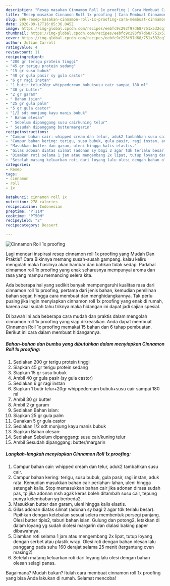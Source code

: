 ```yaml
---
description: "Resep masakan Cinnamon Roll 1x proofing | Cara Membuat Cinnamon Roll 1x proofing Yang Enak Dan Mudah"
title: "Resep masakan Cinnamon Roll 1x proofing | Cara Membuat Cinnamon Roll 1x proofing Yang Enak Dan Mudah"
slug: 896-resep-masakan-cinnamon-roll-1x-proofing-cara-membuat-cinnamon-roll-1x-proofing-yang-enak-dan-mudah
date: 2020-09-17T16:05:36.045Z
image: https://img-global.cpcdn.com/recipes/eebfc9c293f97d68/751x532cq70/cinnamon-roll-1x-proofing-foto-resep-utama.jpg
thumbnail: https://img-global.cpcdn.com/recipes/eebfc9c293f97d68/751x532cq70/cinnamon-roll-1x-proofing-foto-resep-utama.jpg
cover: https://img-global.cpcdn.com/recipes/eebfc9c293f97d68/751x532cq70/cinnamon-roll-1x-proofing-foto-resep-utama.jpg
author: Julian Carroll
ratingvalue: 4
reviewcount: 11
recipeingredient:
- "200 gr terigu protein tinggi"
- "45 gr terigu protein sedang"
- "15 gr susu bubuk"
- "40 gr gula pasir sy gula castor"
- "6 gr ragi instan"
- "1 butir telur20gr whippedcream bubuksusu cair sampai 180 ml"
- "30 gr butter"
- "2 gr garam"
- " Bahan isian"
- "25 gr gula palm"
- "5 gr gula castor"
- "1/2 sdt munjung kayu manis bubuk"
- " Bahan olesan"
- " Sebelum dipanggang susu cairkuning telur"
- " Sesudah dipanggang buttermargarin"
recipeinstructions:
- "Campur bahan cair: whipped cream dan telur, aduk2 tambahkan susu cair."
- "Campur bahan kering: terigu, susu bubuk, gula pasir, ragi instan, aduk rata. Kemudian masukkan bahan cair perlahan-lahan, uleni hingga setengah kalis. Stop memasukkan bahan cair jika adonan dirasa sudah pas, tp jika adonan msh agak keras boleh ditambah susu cair, tepung punya kelembaban yg berbeda2."
- "Masukkan butter dan garam, uleni hingga kalis elastis."
- "Gilas adonan diatas silmat (adonan sy bagi 2 agar tdk terlalu besar). Pipihkan dengan ketebalan sesuai selera membentuk persegi panjang. Olesi butter tipis2, taburi bahan isian. Gulung dan potong2, letakkan di dalam loyang yg sudah diolesi margarin dan dialasi baking paper dibawahnya."
- "Diamkan roti selama 1 jam atau mengembang 2x lipat, tutup loyang dengan serbet atau plastik wrap. Olesi roti dengan bahan olesan lalu panggang pada suhu 160 derajat selama 25 menit (tergantung oven masing2)"
- "Setelah matang keluarkan roti dari loyang lalu olesi dengan bahan olesan selagi panas."
categories:
- Resep
tags:
- cinnamon
- roll
- 1x

katakunci: cinnamon roll 1x 
nutrition: 278 calories
recipecuisine: Indonesian
preptime: "PT11M"
cooktime: "PT50M"
recipeyield: "2"
recipecategory: Dessert

---
```



![Cinnamon Roll 1x proofing](https://img-global.cpcdn.com/recipes/eebfc9c293f97d68/751x532cq70/cinnamon-roll-1x-proofing-foto-resep-utama.jpg)

Lagi mencari inspirasi resep cinnamon roll 1x proofing yang Mudah Dan Praktis? Cara Bikinnya memang susah-susah gampang. kalau keliru mengolah maka hasilnya akan hambar dan bahkan tidak sedap. Padahal cinnamon roll 1x proofing yang enak seharusnya mempunyai aroma dan rasa yang mampu memancing selera kita.

Ada beberapa hal yang sedikit banyak mempengaruhi kualitas rasa dari cinnamon roll 1x proofing, pertama dari jenis bahan, kemudian pemilihan bahan segar, hingga cara membuat dan menghidangkannya. Tak perlu pusing jika ingin menyiapkan cinnamon roll 1x proofing yang enak di rumah, karena asal sudah tahu triknya maka hidangan ini dapat jadi sajian spesial.




Di bawah ini ada beberapa cara mudah dan praktis dalam mengolah cinnamon roll 1x proofing yang siap dikreasikan. Anda dapat membuat Cinnamon Roll 1x proofing memakai 15 bahan dan 6 tahap pembuatan. Berikut ini cara dalam membuat hidangannya.

<!--inarticleads1-->

##### Bahan-bahan dan bumbu yang dibutuhkan dalam menyiapkan Cinnamon Roll 1x proofing:

1. Sediakan 200 gr terigu protein tinggi
1. Siapkan 45 gr terigu protein sedang
1. Siapkan 15 gr susu bubuk
1. Ambil 40 gr gula pasir (sy gula castor)
1. Sediakan 6 gr ragi instan
1. Siapkan 1 butir telur+20gr whippedcream bubuk+susu cair sampai 180 ml
1. Ambil 30 gr butter
1. Ambil 2 gr garam
1. Sediakan  Bahan isian:
1. Siapkan 25 gr gula palm
1. Gunakan 5 gr gula castor
1. Sediakan 1/2 sdt munjung kayu manis bubuk
1. Siapkan  Bahan olesan:
1. Sediakan  Sebelum dipanggang: susu cair/kuning telur
1. Ambil  Sesudah dipanggang: butter/margarin




<!--inarticleads2-->

##### Langkah-langkah menyiapkan Cinnamon Roll 1x proofing:

1. Campur bahan cair: whipped cream dan telur, aduk2 tambahkan susu cair.
1. Campur bahan kering: terigu, susu bubuk, gula pasir, ragi instan, aduk rata. Kemudian masukkan bahan cair perlahan-lahan, uleni hingga setengah kalis. Stop memasukkan bahan cair jika adonan dirasa sudah pas, tp jika adonan msh agak keras boleh ditambah susu cair, tepung punya kelembaban yg berbeda2.
1. Masukkan butter dan garam, uleni hingga kalis elastis.
1. Gilas adonan diatas silmat (adonan sy bagi 2 agar tdk terlalu besar). Pipihkan dengan ketebalan sesuai selera membentuk persegi panjang. Olesi butter tipis2, taburi bahan isian. Gulung dan potong2, letakkan di dalam loyang yg sudah diolesi margarin dan dialasi baking paper dibawahnya.
1. Diamkan roti selama 1 jam atau mengembang 2x lipat, tutup loyang dengan serbet atau plastik wrap. Olesi roti dengan bahan olesan lalu panggang pada suhu 160 derajat selama 25 menit (tergantung oven masing2)
1. Setelah matang keluarkan roti dari loyang lalu olesi dengan bahan olesan selagi panas.




Bagaimana? Mudah bukan? Itulah cara membuat cinnamon roll 1x proofing yang bisa Anda lakukan di rumah. Selamat mencoba!
